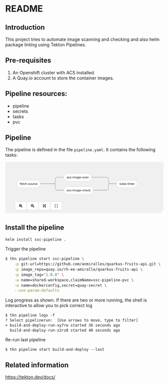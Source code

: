 # README

## Introduction
This project tries to automate image scanning and checking and also helm package linting using Tekton Pipelines.

## Pre-requisites
1. An Openshift cluster with ACS installed.
2. A Quay.io account to store the container images.

## Pipeline resources:
* pipeline 
* secrets
* tasks
* pvc

## Pipeline
The pipeline is defined in the file `pipeline.yaml`. It contains the following tasks:

![tekton-pipeline](images/pipeline.png)

## Install the pipeline
```shell
helm install ssc-pipeline .
```  

Trigger the pipeline
```bash
$ tkn pipeline start ssc-pipeline \
    -p git-url=https://github.com/anmiralles/quarkus-fruits-api.git \
    -p image_repo=quay.io/rh-ee-amiralle/quarkus-fruits-api \
    -p image_tag="1.0.0" \
    -w name=shared-workspace,claimName=ssc-pipeline-pvc \
    -w name=dockerconfig,secret=quay-secret \
    --use-param-defaults
```

Log progress as shown. If there are two or more running, the shell is interactive to allow you to pick correct log
```shell
$ tkn pipeline logs -f
? Select pipelinerun:  [Use arrows to move, type to filter]
> build-and-deploy-run-xy7rw started 36 seconds ago
  build-and-deploy-run-z2rz8 started 40 seconds ago
```

Re-run last pipeline
```shell
$ tkn pipeline start build-and-deploy --last
```
## Related information

https://tekton.dev/docs/

